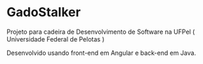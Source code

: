# GadoStalker
Projeto para cadeira de Desenvolvimento de Software na UFPel ( Universidade Federal de Pelotas )

Desenvolvido usando front-end em Angular e back-end em Java.
